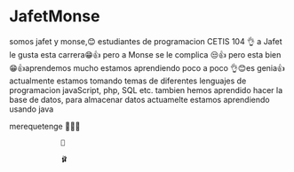 # JafetMonse
somos jafet y monse,😊 estudiantes de programacion  CETIS 104 👌
a Jafet le gusta esta carrera😁👍 pero  a Monse  se le complica 😒👍
pero esta bien 😁👍aprendemos mucho estamos aprendiendo poco a poco 👌😊es genia👍  actualmente estamos
tomando temas de diferentes lenguajes de programacion javaScript, php, SQL etc.
tambien hemos aprendido hacer la base de datos, para almacenar datos
actuamelte estamos aprendiendo usando java

merequetenge  🤙😎🤙
                
                 👗
               
                 🩰
